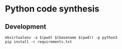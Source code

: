 # Python code synthesis

## Development
```
mkvirtualenv -a $(pwd) $(basename $(pwd)) -p python3
pip install -r requirements.txt
```
